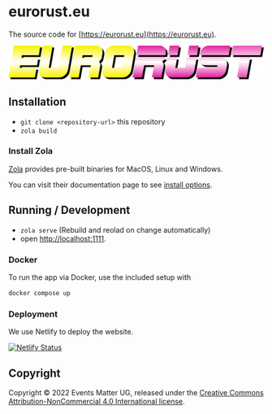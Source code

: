 # eurorust.eu

The source code for [https://eurorust.eu](https://eurorust.eu).

![EuroRust logo](./assets/images/logo.svg)

## Installation

- `git clone <repository-url>` this repository
- `zola build`

### Install Zola

[Zola](https://www.getzola.org) provides pre-built binaries for MacOS, Linux and Windows.

You can visit their documentation page to see [install options](https://www.getzola.org/documentation/getting-started/installation/).

## Running / Development

- `zola serve` (Rebuild and reolad on change automatically)
- open [http://localhost:1111](http://localhost:1111).

### Docker

To run the app via Docker, use the included setup with

```bash
docker compose up
```

### Deployment

We use Netlify to deploy the website.

[![Netlify Status](https://api.netlify.com/api/v1/badges/432a733d-01fd-432f-b6c8-ca501df19245/deploy-status)](https://app.netlify.com/sites/startling-centaur-29ca5a/deploys)

## Copyright

Copyright &copy; 2022 Events Matter UG, released under the
[Creative Commons Attribution-NonCommercial 4.0 International license](https://creativecommons.org/licenses/by-nc/4.0/).
